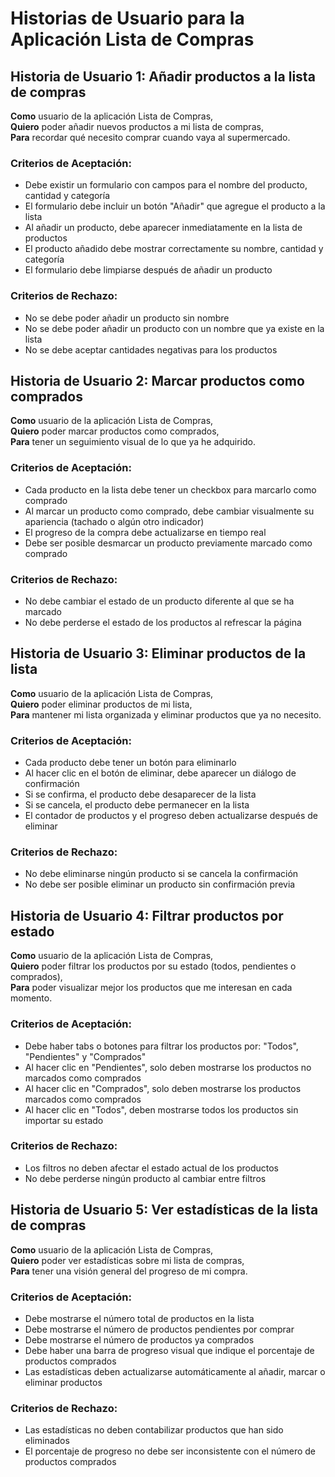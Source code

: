 # Historias de Usuario para la Aplicación Lista de Compras

## Historia de Usuario 1: Añadir productos a la lista de compras

**Como** usuario de la aplicación Lista de Compras,  
**Quiero** poder añadir nuevos productos a mi lista de compras,  
**Para** recordar qué necesito comprar cuando vaya al supermercado.

### Criterios de Aceptación:
- Debe existir un formulario con campos para el nombre del producto, cantidad y categoría
- El formulario debe incluir un botón "Añadir" que agregue el producto a la lista
- Al añadir un producto, debe aparecer inmediatamente en la lista de productos
- El producto añadido debe mostrar correctamente su nombre, cantidad y categoría
- El formulario debe limpiarse después de añadir un producto

### Criterios de Rechazo:
- No se debe poder añadir un producto sin nombre
- No se debe poder añadir un producto con un nombre que ya existe en la lista
- No se debe aceptar cantidades negativas para los productos

## Historia de Usuario 2: Marcar productos como comprados

**Como** usuario de la aplicación Lista de Compras,  
**Quiero** poder marcar productos como comprados,  
**Para** tener un seguimiento visual de lo que ya he adquirido.

### Criterios de Aceptación:
- Cada producto en la lista debe tener un checkbox para marcarlo como comprado
- Al marcar un producto como comprado, debe cambiar visualmente su apariencia (tachado o algún otro indicador)
- El progreso de la compra debe actualizarse en tiempo real
- Debe ser posible desmarcar un producto previamente marcado como comprado

### Criterios de Rechazo:
- No debe cambiar el estado de un producto diferente al que se ha marcado
- No debe perderse el estado de los productos al refrescar la página

## Historia de Usuario 3: Eliminar productos de la lista

**Como** usuario de la aplicación Lista de Compras,  
**Quiero** poder eliminar productos de mi lista,  
**Para** mantener mi lista organizada y eliminar productos que ya no necesito.

### Criterios de Aceptación:
- Cada producto debe tener un botón para eliminarlo
- Al hacer clic en el botón de eliminar, debe aparecer un diálogo de confirmación
- Si se confirma, el producto debe desaparecer de la lista
- Si se cancela, el producto debe permanecer en la lista
- El contador de productos y el progreso deben actualizarse después de eliminar

### Criterios de Rechazo:
- No debe eliminarse ningún producto si se cancela la confirmación
- No debe ser posible eliminar un producto sin confirmación previa

## Historia de Usuario 4: Filtrar productos por estado

**Como** usuario de la aplicación Lista de Compras,  
**Quiero** poder filtrar los productos por su estado (todos, pendientes o comprados),  
**Para** poder visualizar mejor los productos que me interesan en cada momento.

### Criterios de Aceptación:
- Debe haber tabs o botones para filtrar los productos por: "Todos", "Pendientes" y "Comprados"
- Al hacer clic en "Pendientes", solo deben mostrarse los productos no marcados como comprados
- Al hacer clic en "Comprados", solo deben mostrarse los productos marcados como comprados
- Al hacer clic en "Todos", deben mostrarse todos los productos sin importar su estado

### Criterios de Rechazo:
- Los filtros no deben afectar el estado actual de los productos
- No debe perderse ningún producto al cambiar entre filtros

## Historia de Usuario 5: Ver estadísticas de la lista de compras

**Como** usuario de la aplicación Lista de Compras,  
**Quiero** poder ver estadísticas sobre mi lista de compras,  
**Para** tener una visión general del progreso de mi compra.

### Criterios de Aceptación:
- Debe mostrarse el número total de productos en la lista
- Debe mostrarse el número de productos pendientes por comprar
- Debe mostrarse el número de productos ya comprados
- Debe haber una barra de progreso visual que indique el porcentaje de productos comprados
- Las estadísticas deben actualizarse automáticamente al añadir, marcar o eliminar productos

### Criterios de Rechazo:
- Las estadísticas no deben contabilizar productos que han sido eliminados
- El porcentaje de progreso no debe ser inconsistente con el número de productos comprados
